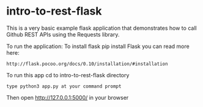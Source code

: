 # intro-to-rest-flask
This is a very basic example flask application that demonstrates how to call Github REST APIs using the Requests library.


To run the application:
    To install flask
        pip install Flask
    you can read more here:

    http://flask.pocoo.org/docs/0.10/installation/#installation

To run this app
    cd to intro-to-rest-flask directory

    type python3 app.py at your command prompt

Then open http://127.0.0.1:5000/ in your browser
